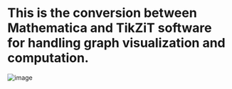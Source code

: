# This is the conversion between Mathematica and TikZiT software for handling graph visualization and computation.
![image](https://github.com/user-attachments/assets/31af1dd7-60ec-48d0-835b-9b7d47577fcb)

